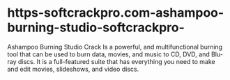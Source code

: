 # https-softcrackpro.com-ashampoo-burning-studio-softcrackpro-
Ashampoo Burning Studio Crack  Is a powerful, and multifunctional burning tool that can be used to burn data, movies, and music to CD, DVD, and Blu-ray discs. It is a full-featured suite that has everything you need to make and edit movies, slideshows, and video discs. 
